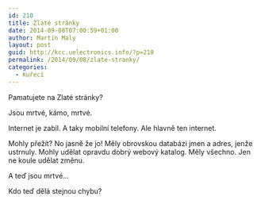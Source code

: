 ```yaml
---
id: 210
title: Zlaté stránky
date: 2014-09-08T07:00:59+01:00
author: Martin Maly
layout: post
guid: http://kcc.uelectronics.info/?p=210
permalink: /2014/09/08/zlate-stranky/
categories:
  - Kuřecí
---
```

Pamatujete na Zlaté stránky?

Jsou mrtvé, kámo, mrtvé.

Internet je zabil. A taky mobilní telefony. Ale hlavně ten internet.

Mohly přežít? No jasně že jo! Měly obrovskou databázi jmen a adres, jenže ustrnuly. Mohly udělat opravdu dobrý webový katalog. Měly všechno. Jen ne koule udělat změnu.

A teď jsou mrtvé&#8230;

Kdo teď dělá stejnou chybu?
